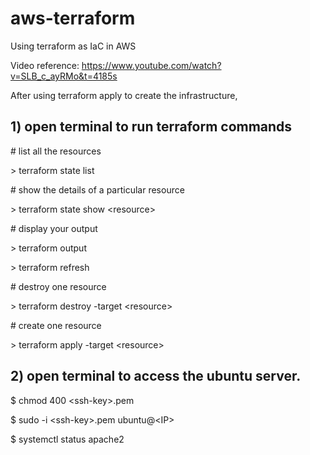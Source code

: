 # aws-terraform
Using terraform as IaC in AWS

Video reference: https://www.youtube.com/watch?v=SLB_c_ayRMo&t=4185s


After using terraform apply to create the infrastructure, 

## 1) open terminal to run terraform commands

\# list all the resources

\> terraform state list

\# show the details of a particular resource

\> terraform state show \<resource\>

\# display your output

\> terraform output

\> terraform refresh

\# destroy one resource

\> terraform destroy -target \<resource\>

\# create one resource

\> terraform apply -target \<resource\>

## 2) open terminal to access the ubuntu server.

$ chmod 400 \<ssh-key\>.pem

$ sudo -i \<ssh-key\>.pem ubuntu@\<IP\>

$ systemctl status apache2


